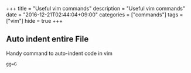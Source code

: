 +++
title = "Useful vim commands"
description = "Useful vim commands"
date = "2016-12-21T02:44:04+09:00"
categories = ["commands"]
tags = ["vim"]
hide = true
+++

## Auto indent entire File

Handy command to auto-indent code in vim

```
gg=G
```
